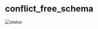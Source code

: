 # conflict_free_schema

![status](https://github.com/stolen-ruby/conflict_free_schema/actions/workflows/ci.yml/badge.svg)
